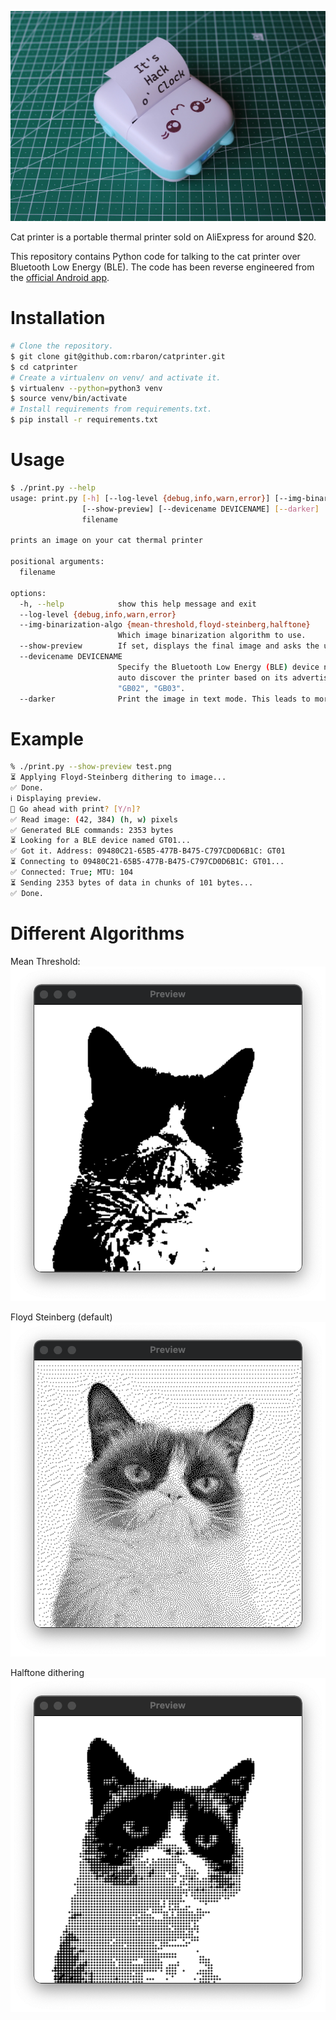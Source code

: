![Cat Printer](./media/hackoclock.jpg)

Cat printer is a portable thermal printer sold on AliExpress for around $20.

This repository contains Python code for talking to the cat printer over Bluetooth Low Energy (BLE). The code has been reverse engineered from the [official Android app](https://play.google.com/store/apps/details?id=com.frogtosea.iprint&hl=en_US&gl=US).

# Installation
```bash
# Clone the repository.
$ git clone git@github.com:rbaron/catprinter.git
$ cd catprinter
# Create a virtualenv on venv/ and activate it.
$ virtualenv --python=python3 venv
$ source venv/bin/activate
# Install requirements from requirements.txt.
$ pip install -r requirements.txt
```

# Usage
```bash
$ ./print.py --help
usage: print.py [-h] [--log-level {debug,info,warn,error}] [--img-binarization-algo {mean-threshold,floyd-steinberg,halftone}]
                [--show-preview] [--devicename DEVICENAME] [--darker]
                filename

prints an image on your cat thermal printer

positional arguments:
  filename

options:
  -h, --help            show this help message and exit
  --log-level {debug,info,warn,error}
  --img-binarization-algo {mean-threshold,floyd-steinberg,halftone}
                        Which image binarization algorithm to use.
  --show-preview        If set, displays the final image and asks the user for confirmation before printing.
  --devicename DEVICENAME
                        Specify the Bluetooth Low Energy (BLE) device name to search for. If not specified, the script will try to
                        auto discover the printer based on its advertised BLE service UUIDs. Common names are similar to "GT01",
                        "GB02", "GB03".
  --darker              Print the image in text mode. This leads to more contrast, but slower speed.
```

# Example
```bash
% ./print.py --show-preview test.png
⏳ Applying Floyd-Steinberg dithering to image...
✅ Done.
ℹ️ Displaying preview.
🤔 Go ahead with print? [Y/n]?
✅ Read image: (42, 384) (h, w) pixels
✅ Generated BLE commands: 2353 bytes
⏳ Looking for a BLE device named GT01...
✅ Got it. Address: 09480C21-65B5-477B-B475-C797CD0D6B1C: GT01
⏳ Connecting to 09480C21-65B5-477B-B475-C797CD0D6B1C: GT01...
✅ Connected: True; MTU: 104
⏳ Sending 2353 bytes of data in chunks of 101 bytes...
✅ Done.
```


# Different Algorithms

Mean Threshold:
![Mean threshold](./media/grumpy_mean_threshold.png)

Floyd Steinberg (default)
![Floyd Steinberg](./media/grumpy_floydsteinberg.png)

Halftone dithering
![Halftone](./media/grumpy_halftone.png)

